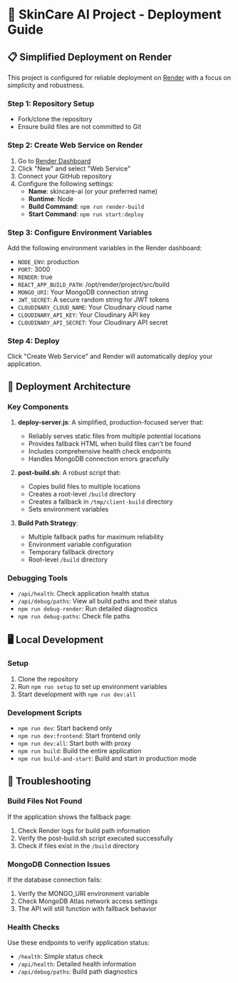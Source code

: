 # 🧴 SkinCare AI Project - Deployment Guide

## 📋 Simplified Deployment on Render

This project is configured for reliable deployment on [Render](https://render.com) with a focus on simplicity and robustness.

### Step 1: Repository Setup
- Fork/clone the repository
- Ensure build files are not committed to Git

### Step 2: Create Web Service on Render
1. Go to [Render Dashboard](https://dashboard.render.com/)
2. Click "New" and select "Web Service"
3. Connect your GitHub repository
4. Configure the following settings:
   - **Name**: skincare-ai (or your preferred name)
   - **Runtime**: Node
   - **Build Command**: `npm run render-build`
   - **Start Command**: `npm run start:deploy`

### Step 3: Configure Environment Variables
Add the following environment variables in the Render dashboard:
- `NODE_ENV`: production
- `PORT`: 3000
- `RENDER`: true
- `REACT_APP_BUILD_PATH`: /opt/render/project/src/build
- `MONGO_URI`: Your MongoDB connection string
- `JWT_SECRET`: A secure random string for JWT tokens
- `CLOUDINARY_CLOUD_NAME`: Your Cloudinary cloud name
- `CLOUDINARY_API_KEY`: Your Cloudinary API key
- `CLOUDINARY_API_SECRET`: Your Cloudinary API secret

### Step 4: Deploy
Click "Create Web Service" and Render will automatically deploy your application.

## 🔧 Deployment Architecture

### Key Components

1. **deploy-server.js**: A simplified, production-focused server that:
   - Reliably serves static files from multiple potential locations
   - Provides fallback HTML when build files can't be found
   - Includes comprehensive health check endpoints
   - Handles MongoDB connection errors gracefully

2. **post-build.sh**: A robust script that:
   - Copies build files to multiple locations
   - Creates a root-level `/build` directory
   - Creates a fallback in `/tmp/client-build` directory
   - Sets environment variables

3. **Build Path Strategy**:
   - Multiple fallback paths for maximum reliability
   - Environment variable configuration
   - Temporary fallback directory
   - Root-level `/build` directory

### Debugging Tools

- `/api/health`: Check application health status
- `/api/debug/paths`: View all build paths and their status
- `npm run debug-render`: Run detailed diagnostics
- `npm run debug-paths`: Check file paths

## 🖥️ Local Development

### Setup
1. Clone the repository
2. Run `npm run setup` to set up environment variables
3. Start development with `npm run dev:all`

### Development Scripts
- `npm run dev`: Start backend only
- `npm run dev:frontend`: Start frontend only
- `npm run dev:all`: Start both with proxy
- `npm run build`: Build the entire application
- `npm run build-and-start`: Build and start in production mode

## 📝 Troubleshooting

### Build Files Not Found
If the application shows the fallback page:
1. Check Render logs for build path information
2. Verify the post-build.sh script executed successfully
3. Check if files exist in the `/build` directory

### MongoDB Connection Issues
If the database connection fails:
1. Verify the MONGO_URI environment variable
2. Check MongoDB Atlas network access settings
3. The API will still function with fallback behavior

### Health Checks
Use these endpoints to verify application status:
- `/health`: Simple status check
- `/api/health`: Detailed health information
- `/api/debug/paths`: Build path diagnostics

